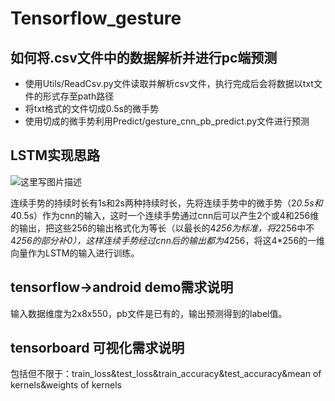 # Tensorflow_gesture
## 如何将.csv文件中的数据解析并进行pc端预测

+ 使用Utils/ReadCsv.py文件读取并解析csv文件，执行完成后会将数据以txt文件的形式存至path路径
+ 将txt格式的文件切成0.5s的微手势
+ 使用切成的微手势利用Predict/gesture_cnn_pb_predict.py文件进行预测
## LSTM实现思路
![这里写图片描述](https://img-blog.csdn.net/20180424184731423?watermark/2/text/aHR0cHM6Ly9ibG9nLmNzZG4ubmV0L3FxXzM2OTgyMTYw/font/5a6L5L2T/fontsize/400/fill/I0JBQkFCMA==/dissolve/70)

连续手势的持续时长有1s和2s两种持续时长，先将连续手势中的微手势（2*0.5s和4*0.5s）作为cnn的输入，这时一个连续手势通过cnn后可以产生2个或4和256维的输出，把这些256的输出格式化为等长（以最长的4*256为标准，将2*256中不4*256的部分补0），这样连续手势经过cnn后的输出都为4*256，将这4*256的一维向量作为LSTM的输入进行训练。
## tensorflow->android demo需求说明
输入数据维度为2x8x550，pb文件是已有的，输出预测得到的label值。
## tensorboard 可视化需求说明
包括但不限于：train_loss&test_loss&train_accuracy&test_accuracy&mean of kernels&weights of kernels

